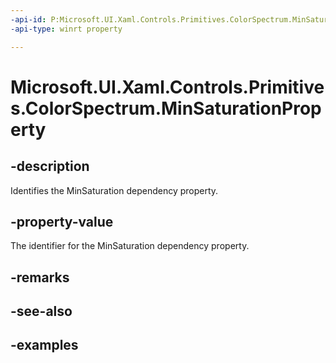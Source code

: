 ```yaml
---
-api-id: P:Microsoft.UI.Xaml.Controls.Primitives.ColorSpectrum.MinSaturationProperty
-api-type: winrt property

---
```

<!-- Property syntax.
public DependencyProperty MinSaturationProperty { get; }
-->

# Microsoft.UI.Xaml.Controls.Primitives.ColorSpectrum.MinSaturationProperty


## -description

Identifies the MinSaturation dependency property.


## -property-value

The identifier for the MinSaturation dependency property.


## -remarks


## -see-also


## -examples


